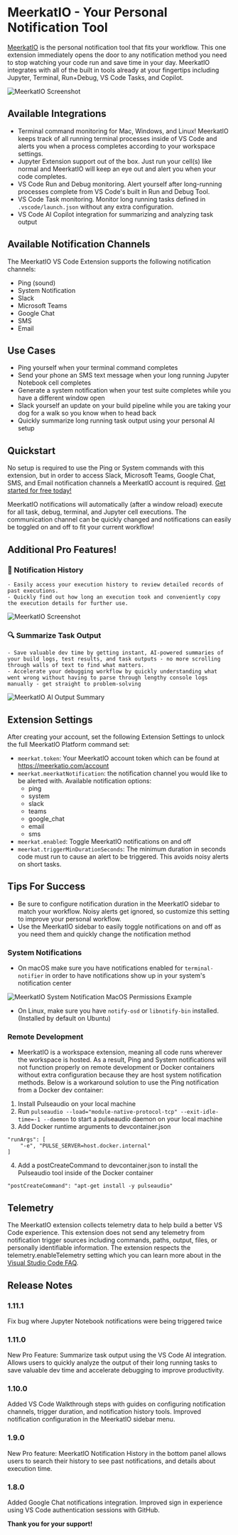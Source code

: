 # MeerkatIO - Your Personal Notification Tool

[MeerkatIO](https://meerkatio.com) is the personal notification tool that fits your workflow. This one extension immediately opens the door to any notification method you need to stop watching your code run and save time in your day. MeerkatIO integrates with all of the built in tools already at your fingertips including Jupyter, Terminal, Run+Debug, VS Code Tasks, and Copilot.

![MeerkatIO Screenshot](./images/meerkatio-overview.png)

## Available Integrations
- Terminal command monitoring for Mac, Windows, and Linux! MeerkatIO keeps track of all running terminal processes inside of VS Code and alerts you when a process completes according to your workspace settings.
- Jupyter Extension support out of the box. Just run your cell(s) like normal and MeerkatIO will keep an eye out and alert you when your code completes.
- VS Code Run and Debug monitoring. Alert yourself after long-running processes complete from VS Code's built in Run and Debug Tool.
- VS Code Task monitoring. Monitor long running tasks defined in `.vscode/launch.json` without any extra configuration.
- VS Code AI Copilot integration for summarizing and analyzing task output

## Available Notification Channels

The MeerkatIO VS Code Extension supports the following notification channels:
- Ping (sound)
- System Notification
- Slack
- Microsoft Teams
- Google Chat
- SMS
- Email

## Use Cases
- Ping yourself when your terminal command completes
- Send your phone an SMS text message when your long running Jupyter Notebook cell completes
- Generate a system notification when your test suite completes while you have a different window open
- Slack yourself an update on your build pipeline while you are taking your dog for a walk so you know when to head back
- Quickly summarize long running task output using your personal AI setup

## Quickstart
No setup is required to use the Ping or System commands with this extension, but in order to access Slack, Microsoft Teams, Google Chat, SMS, and Email notification channels a MeerkatIO account is required. [Get started for free today!](https://meerkatio.com/register)

MeerkatIO notifications will automatically (after a window reload) execute for all task, debug, terminal, and Jupyter cell executions. The communication channel can be quickly changed and notifications can easily be toggled on and off to fit your current workflow!

## Additional Pro Features!

### 📜 Notification History
    - Easily access your execution history to review detailed records of past executions. 
    - Quickly find out how long an execution took and conveniently copy the execution details for further use.

![MeerkatIO Screenshot](./walkthroughs/thumbnails/notification-history.png)

### 🔍 Summarize Task Output
    - Save valuable dev time by getting instant, AI-powered summaries of your build logs, test results, and task outputs - no more scrolling through walls of text to find what matters.
    - Accelerate your debugging workflow by quickly understanding what went wrong without having to parse through lengthy console logs manually - get straight to problem-solving

![MeerkatIO AI Output Summary](./images/summarize.png)

## Extension Settings
After creating your account, set the following Extension Settings to unlock the full MeerkatIO Platform command set:

* `meerkat.token`: Your MeerkatIO account token which can be found at https://meerkatio.com/account
* `meerkat.meerkatNotification`: the notification channel you would like to be alerted with. Available notification options:
    * ping
    * system
    * slack
    * teams
    * google_chat
    * email
    * sms
* `meerkat.enabled`: Toggle MeerkatIO notifications on and off
* `meerkat.triggerMinDurationSeconds`: The minimum duration in seconds code must run to cause an alert to be triggered. This avoids noisy alerts on short tasks.

## Tips For Success
- Be sure to configure notification duration in the MeerkatIO sidebar to match your workflow. Noisy alerts get ignored, so customize this setting to improve your personal workflow.
- Use the MeerkatIO sidebar to easily toggle notifications on and off as you need them and quickly change the notification method

### System Notifications
- On macOS make sure you have notifications enabled for `terminal-notifier` in order to have notifications show up in your system's notification center

![MeerkatIO System Notification MacOS Permissions Example](./images/terminal-notifier-permissions.png)

- On Linux, make sure you have `notify-osd` or `libnotify-bin` installed. (Installed by default on Ubuntu)

### Remote Development

- MeerkatIO is a workspace extension, meaning all code runs wherever the workspace is hosted. As a result, Ping and System notifications will not function properly on remote development or Docker containers without extra configuration because they are host system notification methods. Below is a workaround solution to use the Ping notification from a Docker dev container:

1. Install Pulseaudio on your local machine
2. Run `pulseaudio --load="module-native-protocol-tcp" --exit-idle-time=-1 --daemon` to start a pulseaudio daemon on your local machine
3. Add Docker runtime arguments to devcontainer.json
```
"runArgs": [
    "-e", "PULSE_SERVER=host.docker.internal"
]
```
4. Add a postCreateCommand to devcontainer.json to install the Pulseaudio tool inside of the Docker container
```
"postCreateCommand": "apt-get install -y pulseaudio"
```

## Telemetry
The MeerkatIO extension collects telemetry data to help build a better VS Code experience. This extension does not send any telemetry from notification trigger sources including commands, paths, output, files, or personally identifiable information. The extension respects the telemetry.enableTelemetry setting which you can learn more about in the [Visual Studio Code FAQ](https://code.visualstudio.com/docs/supporting/faq#_how-to-disable-telemetry-reporting).

## Release Notes

### 1.11.1

Fix bug where Jupyter Notebook notifications were being triggered twice

### 1.11.0

New Pro Feature: Summarize task output using the VS Code AI integration. Allows users to quickly analyze the output of their long running tasks to save valuable dev time and accelerate debugging to improve productivity.

### 1.10.0

Added VS Code Walkthrough steps with guides on configuring notification channels, trigger duration, and notification history tools. Improved notification configuration in the MeerkatIO sidebar menu.

### 1.9.0

New Pro feature: MeerkatIO Notification History in the bottom panel allows users to search their history to see past notifications, and details about execution time.

### 1.8.0

Added Google Chat notifications integration. Improved sign in experience using VS Code authentication sessions with GitHub.


**Thank you for your support!**
